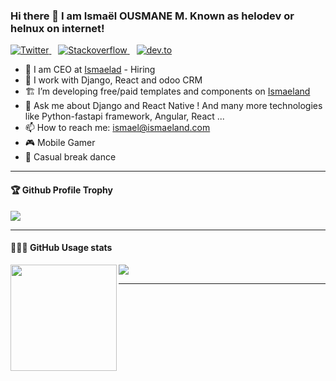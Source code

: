 ### Hi there 👋 I am Ismaël OUSMANE M. Known as helodev or helnux on internet!

<!--
**ismael-su/ismael-su** is a ✨ _special_ ✨ repository because its `README.md` (this file) appears on your GitHub profile.

Here are some ideas to get you started:

- 🔭 I’m currently working on ...
- 🌱 I’m currently learning ...
- 👯 I’m looking to collaborate on ...
- 🤔 I’m looking for help with ...
- 💬 Ask me about ...
- 📫 How to reach me: ...
- 😄 Pronouns: ...
- ⚡ Fun fact: ...
- 💖 Sponsor me to support my open source work. https://github.com/sponsors/ismael-su
-->


<p>
  <a href="https://twitter.com/ismael_helodev">
    <img src="https://img.shields.io/twitter/follow/ismael_helodev?label=Follow%20%40ismael_helodev&style=social" alt="Twitter">
  </a>&ensp;
  
  <a href="https://stackoverflow.com/users/13507585/ismael?tab=profile">
    <img src="https://img.shields.io/stackexchange/stackoverflow/r/13507585?color=orange" alt="Stackoverflow">
  </a>&ensp;
  <a href="https://dev.to/ismaelsu">
    <img src="https://img.shields.io/badge/dev.to-Follow-lightgrey?style=social&logo=dev.to" alt="dev.to">
  </a>
</p>

- 🔭 I am CEO at [Ismaelad](https://ismaeland.com) -  Hiring
- 🌱 I work with Django, React and odoo CRM
- 🏗 I’m developing free/paid templates and components on [Ismaeland](https://www.github.com/microisce)
- 💬 Ask me about Django and React Native ! And many more technologies like Python-fastapi framework, Angular, React ... 
- 📫 How to reach me: ismael@ismaeland.com
- 🎮 Mobile Gamer
- 🕺 Casual break dance

---

<div>
  <h4>🏆 Github Profile Trophy</h4>
  <img src="https://github-profile-trophy.vercel.app/?username=ismael-su&column=7"/>
</div>

---

<div>
  <h4>👨🏻‍💻 GitHub Usage stats</h4>
  <img height="170" align="left" src="https://github-readme-stats.vercel.app/api?username=ismael-su&count_private=true&include_all_commits=true&show_icons=true" />
  <img src="https://github-readme-stats.vercel.app/api/top-langs/?username=ismael-su&layout=compact&langs_count=8" />
</div>

---
